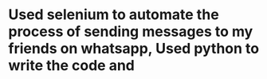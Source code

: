 # Used selenium to automate the process of sending messages to my friends on whatsapp, Used python to write the code and 